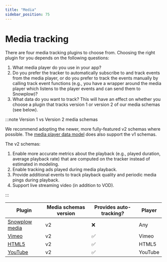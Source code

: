```yaml
---
title: "Media"
sidebar_position: 75
---
```


# Media tracking

There are four media tracking plugins to choose from. Choosing the right plugin for you depends on the following questions:

1. What media player do you use in your app?
2. Do you prefer the tracker to automatically subscribe to and track events from the media player, or do you prefer to track the events manually by calling track event functions (e.g., you have a wrapper around the media player which listens to the player events and can send them to Snowplow)?
3. What data do you want to track? This will have an effect on whether you choose a plugin that tracks version 1 or version 2 of our media schemas (see below).

:::note Version 1 vs Version 2 media schemas

We recommend adopting the newer, more fully-featured v2 schemas where possible. The [media player data model](/docs/modeling-your-data/modeling-your-data-with-dbt/dbt-models/dbt-media-player-data-model/index.md) does also support the v1 schemas.

The v2 schemas:

1. Enable more accurate metrics about the playback (e.g., played duration, average playback rate) that are computed on the tracker instead of estimated in modeling.
2. Enable tracking ads played during media playback.
3. Provide additional events to track playback quality and periodic media pings during playback.
4. Support live streaming video (in addition to VOD).

:::

| Plugin | Media schemas version | Provides auto-tracking? | Player |
| --- | --- | --- | --- |
| [Snowplow media](/docs/sources/trackers/web-trackers/tracking-events/media/snowplow/index.md) | v2 | ❌ | Any |
| [Vimeo](/docs/sources/trackers/web-trackers/tracking-events/media/vimeo/index.md)  | v2 | ✅ | Vimeo |
| [HTML5](/docs/sources/trackers/web-trackers/tracking-events/media/html5/index.md) | v2 | ✅ | HTML5 |
| [YouTube](/docs/sources/trackers/web-trackers/tracking-events/media/youtube/index.md) | v2 | ✅ | YouTube |
